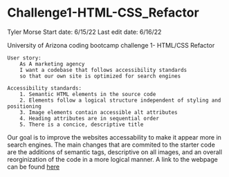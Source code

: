 # Challenge1-HTML-CSS_Refactor
Tyler Morse
Start date: 6/15/22
Last edit date: 6/16/22

University of Arizona coding bootcamp challenge 1- HTML/CSS Refactor

    User story:
        As A marketing agency
        I want a codebase that follows accessibility standards
        so that our own site is optimized for search engines

    Accessibility standards:
        1. Semantic HTML elements in the source code
        2. Elements follow a logical structure independent of styling and positioning
        3. Image elements contain accessible alt attributes
        4. Heading attributes are in sequential order
        5. There is a concice, descriptive title


Our goal is to improve the websites accessability to make it appear more in search engines. The main changes that are commited to the starter code are the additions of semantic tags, descriptive <alt> on all images, and an overall reorginization of the code in a more logical manner. A link to the webpage can be found <a href="https://tmorse2222.github.io/Challenge1-HTML-CSS_Refactor/index.html" target="_blank">here</a>